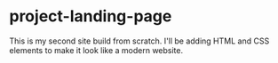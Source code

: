 # project-landing-page
This is my second site build from scratch. I'll be adding HTML and CSS elements to make it look like a modern website.
